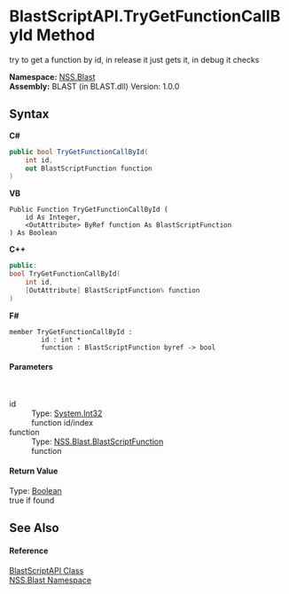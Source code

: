 # BlastScriptAPI.TryGetFunctionCallById Method 
 

try to get a function by id, in release it just gets it, in debug it checks

**Namespace:**&nbsp;<a href="88b55311-4a89-0894-e27a-e157e443c7f7">NSS.Blast</a><br />**Assembly:**&nbsp;BLAST (in BLAST.dll) Version: 1.0.0

## Syntax

**C#**<br />
``` C#
public bool TryGetFunctionCallById(
	int id,
	out BlastScriptFunction function
)
```

**VB**<br />
``` VB
Public Function TryGetFunctionCallById ( 
	id As Integer,
	<OutAttribute> ByRef function As BlastScriptFunction
) As Boolean
```

**C++**<br />
``` C++
public:
bool TryGetFunctionCallById(
	int id, 
	[OutAttribute] BlastScriptFunction% function
)
```

**F#**<br />
``` F#
member TryGetFunctionCallById : 
        id : int * 
        function : BlastScriptFunction byref -> bool 

```


#### Parameters
&nbsp;<dl><dt>id</dt><dd>Type: <a href="https://docs.microsoft.com/dotnet/api/system.int32" target="_blank" rel="noopener noreferrer">System.Int32</a><br />function id/index</dd><dt>function</dt><dd>Type: <a href="4c6d14f4-14ae-a622-3763-13b615f5d263">NSS.Blast.BlastScriptFunction</a><br />function</dd></dl>

#### Return Value
Type: <a href="https://docs.microsoft.com/dotnet/api/system.boolean" target="_blank" rel="noopener noreferrer">Boolean</a><br />true if found

## See Also


#### Reference
<a href="e6f5a4bb-3337-aec4-3768-690bdad3c62b">BlastScriptAPI Class</a><br /><a href="88b55311-4a89-0894-e27a-e157e443c7f7">NSS.Blast Namespace</a><br />